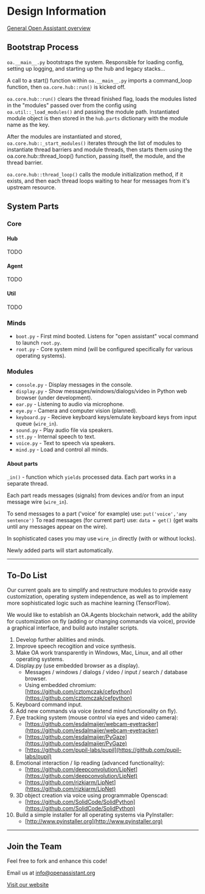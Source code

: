 # Design Information

[General Open Assistant overview](http://openassistant.org/wp/)

## Bootstrap Process

`oa.__main__.py` bootstraps the system. Responsible for loading config, setting up logging, and starting up the hub and legacy stacks...

A call to a start() function within `oa.__main__.py` imports a command_loop function, then `oa.core.hub::run()` is kicked off.

`oa.core.hub::run()` clears the thread finished flag, loads the modules listed in the "modules" passed over from the config using `oa.util::_load_modules()` and passing the module path. Instantiated module
object is then stored in the `hub.parts` dictionary with the module name as the key.

After the modules are instantiated and stored, `oa.core.hub::_start_modules()` iterates through the list of modules to instantiate thread barriers and module threads, then starts them using the oa.core.hub::thread_loop() function, passing itself, the module, and the thread barrier.

`oa.core.hub::thread_loop()` calls the module initialization method, if it exists, and then each thread loops waiting to hear for messages from it's upstream resource.

## System Parts

### Core

#### Hub

TODO

#### Agent

TODO

#### Util

TODO

### Minds

* ``boot.py`` - First mind booted. Listens for "open assistant" vocal command to launch ``root.py``.
* ``root.py`` - Core system mind (will be configured specifically for various operating systems).

### Modules

* ``console.py`` - Display messages in the console.
* ``display.py`` - Show messages/windows/dialogs/video in Python web browser (under development).
* ``ear.py`` - Listening to audio via microphone.
* ``eye.py`` - Camera and computer vision (planned).
* ``keyboard.py`` - Recieve keyboard keys/emulate keyboard keys from input queue (`wire_in`).
* ``sound.py`` - Play audio file via speakers.
* ``stt.py`` - Internal speech to text.
* ``voice.py`` - Text to speech via speakers.
* ``mind.py``  - Load and control all minds.

#### About parts

``_in()`` - function which `yields` processed data. Each part works in a separate thread.

Each part reads messages (signals) from devices and/or from an input message wire (``wire_in``).

To send messages to a part ('voice' for example) use: ``put('voice','any sentence')``
To read messages (for current part) use: ``data = get()`` (get waits until any messages appear on the wire).

In sophisticated cases you may use ``wire_in`` directly (with or without locks).

Newly added parts will start automatically.

---

## To-Do List

Our current goals are to simplify and restructure modules to provide easy customization, operating system independence, as well as to implement more sophisticated logic such as machine learning (TensorFlow).

We would like to establish an OA.Agents blockchain network, add the ability for customization on fly (adding or changing commands via voice), provide a graphical interface, and build auto installer scripts.

1. Develop further abilities and minds.
1. Improve speech recogition and voice synthesis.
1. Make OA work transparently in Windows, Mac, Linux, and all other operating systems.
1. Display.py (use embedded browser as a display).
    * Messages / windows / dialogs / video / input / search / database browser.
    * Using embedded chromium: [https://github.com/cztomczak/cefpython](https://github.com/cztomczak/cefpython)
1. Keyboard command input.
1. Add new commands via voice (extend mind functionality on fly).
1. Eye tracking system (mouse control via eyes and video camera):
    * [https://github.com/esdalmaijer/webcam-eyetracker](https://github.com/esdalmaijer/webcam-eyetracker)
    * [https://github.com/esdalmaijer/PyGaze](https://github.com/esdalmaijer/PyGaze)
    * [https://github.com/pupil-labs/pupil](https://github.com/pupil-labs/pupil)
1. Emotional interaction / lip reading (advanced functionality):
    * [https://github.com/deepconvolution/LipNet](https://github.com/deepconvolution/LipNet)
    * [https://github.com/rizkiarm/LipNet](https://github.com/rizkiarm/LipNet)
1. 3D object creation via voice using programmable Openscad:
    * [https://github.com/SolidCode/SolidPython](https://github.com/SolidCode/SolidPython)
1. Build a simple installer for all operating systems via PyInstaller:
    * [http://www.pyinstaller.org](http://www.pyinstaller.org)

---

## Join the Team

Feel free to fork and enhance this code!

Email us at info@openassistant.org

[Visit our website](http://www.openassistant.org)
